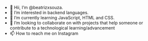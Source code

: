 - 👋 Hii, I’m @beatrizxsouza.
- 👀 I’m interested in backend languages.
- 🌱 I’m currently learning JavaScript, HTML and CSS.
- 💞️ I’m looking to collaborate on with projects that help someone or contribute to a technological learning/advancement
- 📫 How to reach me on Instagram 

<!---
beatrizxsouza/beatrizxsouza is a ✨ special ✨ repository because its `README.md` (this file) appears on your GitHub profile.
You can click the Preview link to take a look at your changes.
--->
